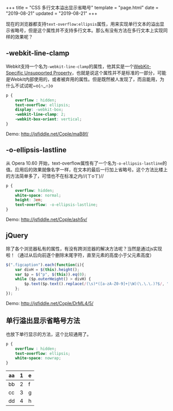 +++
title = "CSS 多行文本溢出显示省略号"
template = "page.html"
date = "2019-08-21"
updated = "2019-08-21"
+++


现在的浏览器都支持`text-overflow:ellipsis`属性，用来实现单行文本的溢出显示省略号，但是这个属性并不支持多行文本。那么有没有方法在多行文本上实现同样的效果呢？

## -webkit-line-clamp

Webkit支持一个名为`-webkit-line-clamp`的属性，他其实是一个[WebKit-Specific Unsupported Property](http://developer.apple.com/safari/library/documentation/AppleApplications/Reference/SafariCSSRef/Articles/StandardCSSProperties.html#//apple_ref/doc/uid/TP30001266-UnsupportedProperties)，也就是说这个属性并不是标准的一部分，可能是Webkit内部使用的，或者被弃用的属性。但是既然被人发现了，而且能用，为什么不试试呢~o(∩_∩)o

```css
p {
    overflow : hidden;
    text-overflow: ellipsis;
    display: -webkit-box;
    -webkit-line-clamp: 2;
    -webkit-box-orient: vertical;
}
```

Demo: <http://jsfiddle.net/Cople/maB8f/>

## -o-ellipsis-lastline

从 Opera 10.60 开始，text-overflow属性有了一个名为`-o-ellipsis-lastline`的值。应用后的效果就像名字一样，在文本的最后一行加上省略号。这个方法比楼上的方法简单多了，可惜也不在标准之内//(ㄒoㄒ)//

```css
p {
    overflow: hidden;
    white-space: normal;
    height: 3em;
    text-overflow: -o-ellipsis-lastline;
}
```

Demo: <http://jsfiddle.net/Cople/ash5v/>

## jQuery

除了各个浏览器私有的属性，有没有跨浏览器的解决方法呢？当然是通过js实现啦！（通过从后向前逐个删除末尾字符，直至元素的高度小于父元素高度）

```js
$(".figcaption").each(function(i){
    var divH = $(this).height();
    var $p = $("p", $(this)).eq(0);
    while ($p.outerHeight() > divH) {
        $p.text($p.text().replace(/(\s)*([a-zA-Z0-9]+|\W)(\.\.\.)?$/, "..."));
    };
});
```

Demo: <http://jsfiddle.net/Cople/DrML4/5/>

## 单行溢出显示省略号方法

也放下单行显示的方法，这个比较通用了。

```css
p {
    overflow : hidden;
    text-overflow: ellipsis;
    white-space: nowrap;
}
```



| aa   | 1    | e    |
| ---- | ---- | ---- |
| bb   | 2    | f    |
| cc   | 3    | g    |
| dd   | 4    | h    |

